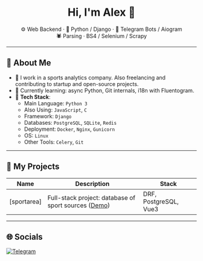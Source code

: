 <h1 align="center">Hi, I'm Alex 👋</h1>

<p align="center">
  ⚙️ Web Backend · 🐍 Python / Django · 🤖 Telegram Bots / Aiogram <br>
  🕷️ Parsing · BS4 / Selenium / Scrapy
</p>

---

## 💼 About Me

- 🔭 I work in a sports analytics company. Also freelancing and contributing to startup and open-source projects.
- 🌱 Currently learning: async Python, Git internals, i18n with Fluentogram.
- 🧰 **Tech Stack**:
  - Main Language: `Python 3`
  - Also Using: `JavaScript`, `C`
  - Framework: `Django`
  - Databases: `PostgreSQL`, `SQLite`, `Redis`
  - Deployment: `Docker`, `Nginx`, `Gunicorn`
  - OS: `Linux`
  - Other Tools: `Celery`, `Git`

---

## 🧠 My Projects

| Name | Description | Stack |
|------|-------------|-------|
| [sportarea] | Full-stack project: database of sport sources ([Demo](https://sportarea.online)) | DRF, PostgreSQL, Vue3 |

---

## 🌐 Socials

[![Telegram](https://img.shields.io/badge/Telegram-blue?style=flat&logo=telegram)](https://t.me/NightJuly)
